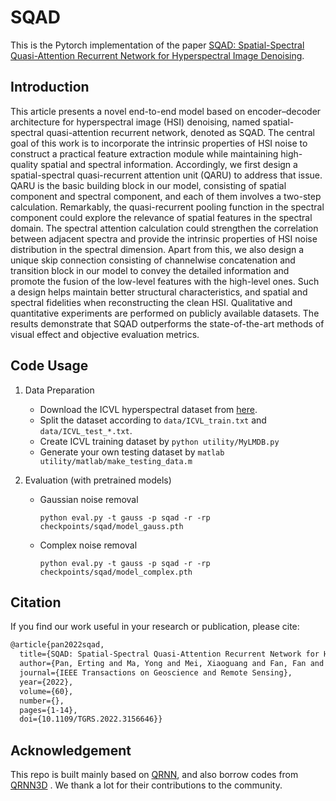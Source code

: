 # SQAD

This is the Pytorch implementation of the paper [SQAD: Spatial-Spectral Quasi-Attention Recurrent Network for Hyperspectral Image Denoising](https://ieeexplore.ieee.org/abstract/document/9732909).

## Introduction

This article presents a novel end-to-end model based on encoder–decoder architecture for hyperspectral image (HSI) denoising, named spatial-spectral quasi-attention recurrent network, denoted as SQAD. The central goal of this work is to incorporate the intrinsic properties of HSI noise to construct a practical feature extraction module while maintaining high-quality spatial and spectral information. Accordingly, we first design a spatial-spectral quasi-recurrent attention unit (QARU) to address that issue. QARU is the basic building block in our model, consisting of spatial component and spectral component, and each of them involves a two-step calculation. Remarkably, the quasi-recurrent pooling function in the spectral component could explore the relevance of spatial features in the spectral domain. The spectral attention calculation could strengthen the correlation between adjacent spectra and provide the intrinsic properties of HSI noise distribution in the spectral dimension. Apart from this, we also design a unique skip connection consisting of channelwise concatenation and transition block in our model to convey the detailed information and promote the fusion of the low-level features with the high-level ones. Such a design helps maintain better structural characteristics, and spatial and spectral fidelities when reconstructing the clean HSI. Qualitative and quantitative experiments are performed on publicly available datasets. The results demonstrate that SQAD outperforms the state-of-the-art methods of visual effect and objective evaluation metrics.

## Code Usage

1. Data Preparation

   - Download the ICVL hyperspectral dataset from [here](http://icvl.cs.bgu.ac.il/hyperspectral/).
   - Split the dataset according to `data/ICVL_train.txt` and `data/ICVL_test_*.txt`.
   - Create ICVL training dataset by `python utility/MyLMDB.py`
   - Generate your own testing dataset  by `matlab utility/matlab/make_testing_data.m`

2. Evaluation (with pretrained models)

   - Gaussian noise removal

     `python eval.py -t gauss -p sqad -r -rp checkpoints/sqad/model_gauss.pth`

   - Complex noise removal

     ``python eval.py -t gauss -p sqad -r -rp checkpoints/sqad/model_complex.pth``

## Citation

If you find our work useful in your research or publication, please cite:

```latex
@article{pan2022sqad,
  title={SQAD: Spatial-Spectral Quasi-Attention Recurrent Network for Hyperspectral Image Denoising},
  author={Pan, Erting and Ma, Yong and Mei, Xiaoguang and Fan, Fan and Huang, Jun and Ma, Jiayi},
  journal={IEEE Transactions on Geoscience and Remote Sensing}, 
  year={2022},
  volume={60},
  number={},
  pages={1-14},
  doi={10.1109/TGRS.2022.3156646}}
```

## Acknowledgement

This repo is built mainly based on [QRNN](https://arxiv.org/abs/1611.01576), and also borrow codes from [QRNN3D](https://github.com/Vandermode/QRNN3D) . We thank a lot for their contributions to the community.
